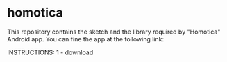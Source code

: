 # homotica
This repository contains the sketch and the library required by "Homotica" Android app.
You can fine the app at the following link: 

INSTRUCTIONS:
1 - download 
